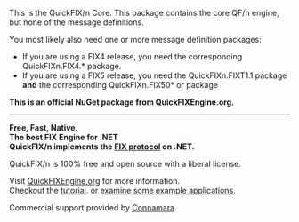 This is the QuickFIX/n Core. This package contains the core QF/n engine, but none of the message definitions.

You most likely also need one or more message definition packages:
* If you are using a FIX4 release, you need the corresponding QuickFIXn.FIX4.* package.
* If you are using a FIX5 release, you need the QuickFIXn.FIXT1.1 package **and**
  the corresponding QuickFIXn.FIX50* or package

**This is an official NuGet package from QuickFIXEngine.org.**

---

**Free, Fast, Native.**  
**The best FIX Engine for .NET**  
**QuickFIX/n implements the [FIX protocol](https://www.fixtrading.org/what-is-fix/) on .NET.**

QuickFIX/n is 100% free and open source with a liberal license.

Visit [QuickFIXEngine.org](http://quickfixengine.org) for more information.  
Checkout the [tutorial](https://quickfixengine.org/n/documentation/).
or [examine some example applications](https://quickfixengine.org/n/documentation/#section-example-applications).

Commercial support provided by [Connamara](https://www.connamara.com/).
